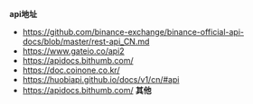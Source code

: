 **api地址**
- https://github.com/binance-exchange/binance-official-api-docs/blob/master/rest-api_CN.md
- https://www.gateio.co/api2
- https://apidocs.bithumb.com/
- https://doc.coinone.co.kr/
- https://huobiapi.github.io/docs/v1/cn/#api
- https://apidocs.bithumb.com/
**其他**